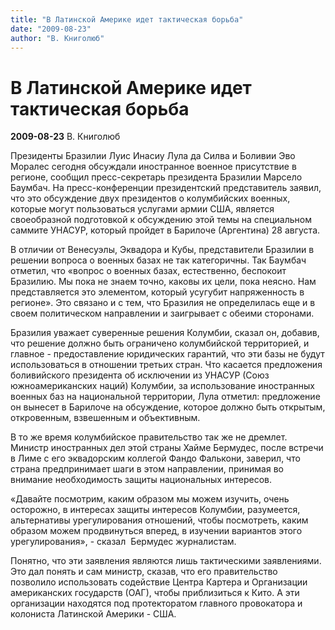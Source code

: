```yaml
---
title: "В Латинской Америке идет тактическая борьба"
date: "2009-08-23"
author: "В. Книголюб"
---
```


# В Латинской Америке идет тактическая борьба

**2009-08-23** В. Книголюб

Президенты Бразилии Луис Инасиу Лула да Силва и Боливии Эво Моралес сегодня обсуждали иностранное военное присутствие в регионе, сообщил пресс-секретарь президента Бразилии Марсело Баумбач. На пресс-конференции президентский представитель заявил, что это обсуждение двух президентов о колумбийских военных, которые могут пользоваться услугами армии США, является своеобразной подготовкой к обсуждению этой темы на специальном саммите УНАСУР, который пройдет в Барилоче (Аргентина) 28 августа. 

В отличии от Венесуэлы, Эквадора и Кубы, представители Бразилии в решении вопроса о военных базах не так категоричны. Так Баумбач отметил, что «вопрос о военных базах, естественно, беспокоит Бразилию. Мы пока не знаем точно, каковы их цели, пока неясно. Нам представляется это элементом, который усугубит напряженность в регионе». Это связано и с тем, что Бразилия не определилась еще и в своем политическом направлении и заигрывает с обеими сторонами.

Бразилия уважает суверенные решения Колумбии, сказал он, добавив, что решение должно быть ограничено колумбийской территорией, и главное - предоставление юридических гарантий, что эти базы не будут использоваться в отношении третьих стран. Что касается предложения боливийского президента об исключении из УНАСУР (Союз южноамериканских наций) Колумбии, за использование иностранных военных баз на национальной территории, Лула отметил: предложение он вынесет в Барилоче на обсуждение, которое должно быть открытым, откровенным, взвешенным и объективным. 

В то же время колумбийское правительство так же не дремлет. Министр иностранных дел этой страны Хайме Бермудес, после встречи в Лиме с его эквадорским коллегой Фандо Фалькони, заверил, что страна предпринимает шаги в этом направлении, принимая во внимание необходимость защиты национальных интересов. 

«Давайте посмотрим, каким образом мы можем изучить, очень осторожно, в интересах защиты интересов Колумбии, разумеется, альтернативы урегулирования отношений, чтобы посмотреть, каким образом можем продвинуться вперед, в изучении вариантов этого урегулирования», - сказал  Бермудес журналистам.

Понятно, что эти заявления являются лишь тактическими заявлениями. Это дал понять и сам министр, сказав, что его правительство позволило использовать содействие Центра Картера и Организации американских государств (ОАГ), чтобы приблизиться к Кито. А эти организации находятся под протекторатом главного провокатора и колониста Латинской Америки - США.